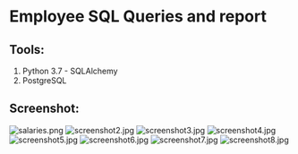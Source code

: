 # Employee SQL Queries and report



## **Tools:**

1. Python 3.7 - SQLAlchemy
2. PostgreSQL


## **Screenshot:**
![salaries.png](data/salaries.png)
![screenshot2.jpg](Screenshots/Screenshot2.JPG)
![screenshot3.jpg](Screenshots/Screenshot3.JPG)
![screenshot4.jpg](Screenshots/Screenshot4.JPG)
![screenshot5.jpg](Screenshots/Screenshot5.JPG)
![screenshot6.jpg](Screenshots/Screenshot6.JPG)
![screenshot7.jpg](Screenshots/Screenshot7.JPG)
![screenshot8.jpg](Screenshots/Screenshot8.JPG)
